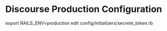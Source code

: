 # Discourse Production Configuration
export RAILS_ENV=production
edit config/initializers/secrete_token.rb

